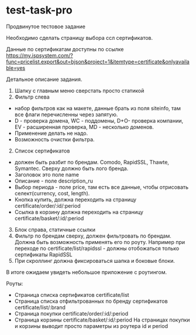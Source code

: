 # test-task-pro
Продвинутое тестовое задание


Необходимо сделать страницу выбора ссл сертификатов.

Данные по сертификатам доступны по ссылке https://my.ispsystem.com/?func=pricelist.export&out=bjson&project=1&itemtype=certificate&onlyavailable=yes

Детальное описание задания.
1. Шапку с главным меню сверстать просто статикой
2. Фильтр слева
- набор фильтров как на макете, данные брать из поля siteinfo, там все флаги перечисленны через запятую.
- D - проверка домена, WC - поддомены, D+O- проверка компании, EV - расширенная проверка,  MD - несколько доменов.
- Применение делать не надо.
- Возможность очистки фильтра.
2. Список сертификатов
- должен быть разбит по брендам. Comodo, RapidSSL, Thawte, Symantec. Сверху должно быть лого бренда.
- Заголовок это поле name
- Описание - поле description_ru
- Выбор периода - поле price, там есть все данные, чтобы отрисовать селект(currency, cost, length).
- Кнопка купить, должна переходить на страницу certificate/order/:id/:period
- Ссылка в корзину должна переходить на страницу certificate/basket/:id/:period
3. Блок справа, статичные ссылки
4. Фильтр по брендам сверху, должен фильтровать по брендам. Должна быть возможность применять его по роуту. Например при переходе по certificate/list/rapidssl - должны отобожаться только сертификаты RapidSSL
5. При скроллинг должна фиксироваться шапка и боковые блоки.

В итоге ожидаем увидеть небольшое приложение с роутингом.

Роуты:
- Страница списка сертификатов certificate/list
- Страница списка отфильтрованных по бренду сертификатов certificate/list/:brand
- Страница покупки certificate/order/:id/:period
- Страница корзины certificate/basket/:id/:period
На страницах покупки и корзины выводит просто параметры из роутера id и period

